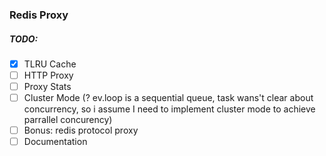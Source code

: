 ### Redis Proxy

##### TODO:
- [x] TLRU Cache
- [ ] HTTP Proxy
- [ ] Proxy Stats
- [ ] Cluster Mode (? ev.loop is a sequential queue, task wans't clear about concurrency, so i assume I need to implement cluster mode to achieve parrallel concurency)
- [ ] Bonus: redis protocol proxy
- [ ] Documentation
